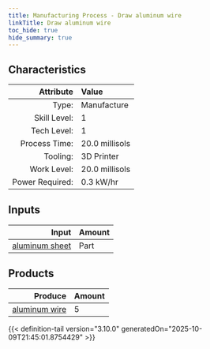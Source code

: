 ```yaml
---
title: Manufacturing Process - Draw aluminum wire
linkTitle: Draw aluminum wire
toc_hide: true
hide_summary: true
---
```

<!-- This is generated by the MarsSim HelpGenertor, do not edit. -->


## Characteristics

| Attribute      | Value |
|--------:|:------|
|Type:|Manufacture|
|Skill Level:|1|
|Tech Level:|1|
|Process Time:|20.0 millisols|
|Tooling:|3D Printer|
|Work Level:|20.0 millisols|
|Power Required:|0.3 kW/hr|

## Inputs

| Input      | Amount |
|--------:|:------|
|[aluminum sheet](/docs/definitions/part/aluminum-sheet)|Part|1|

## Products


| Produce      | Amount |
|--------:|:------|
|[aluminum wire](/docs/definitions/part/aluminum-wire)|5|



{{< definition-tail version="3.10.0" generatedOn="2025-10-09T21:45:01.8754429" >}}



